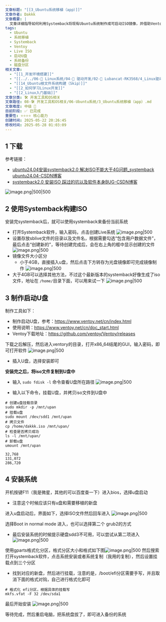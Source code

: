 ```yaml
---
文章标题: "[[3_Ubuntu系统移植（app）]]"
文章作者: Dakkk
文章概要: |
  文章详细指导如何利用Systemback将现有Ubuntu系统制作成可启动ISO镜像，并借助Ventoy工具创建启动U盘。最终，指导用户将备份的Ubuntu系统安装或复制到新硬盘，实现系统环境的快速移植与恢复。
tags:
  - Ubuntu
  - 系统移植
  - Systemback
  - Ventoy
  - Live ISO
  - 启动U盘
  - 系统备份
  - 磁盘分区
相关文章:
  - "[[1_开发环境搭建]]"
  - "[[../../06-🐧 Linux系统/04-🔌 驱动开发/02-💾 Lubancat-RK3568/4_Linux驱动开发实战/1_Linux驱动基础知识(重点)/1_驱动章节实验环境搭建]]"
  - "[[14_Ubuntu根文件系统构建（Skip）]]"
  - "[[2_如何学习Linux开发]]"
  - "[[2_Linux入门基础]]"
文章分类: 🛠️ 开发工具和OS相关
文章路径: 08-🛠️ 开发工具和OS相关/06-Ubuntu系统/3_Ubuntu系统移植（app）.md
文章难度: 中级 🌳
目前阶段: ✅ 已完成
重要性: ⭐⭐⭐⭐ 核心能力
创建时间: 2025-05-22 20:26:45
修改时间: 2025-05-28 01:03:09
---
```


## 1 下载

参考链接：
- [ubuntu24.04安装systemback2.0 解决ISO不能大于4G问题_systemback ubuntu24.04-CSDN博客](https://blog.csdn.net/yaozhixing_sz/article/details/141254327)
- [systemback2.0 安装ISO 踩过的坑以及软件本身BUG-CSDN博客](https://blog.csdn.net/yaozhixing_sz/article/details/142099129)


 ![image.png|500|500](https://my-obsidian-image.oss-cn-guangzhou.aliyuncs.com/2025/05/8d66aa5d7ad4bae28d3f1861f4820189.png)

## 2 使用Systemback构建ISO

安装完systemback后，就可以使用systemback来备份当前系统
- 打开Systemback软件，输入密码，点击创建Live系统 ![image.png|500](https://my-obsidian-image.oss-cn-guangzhou.aliyuncs.com/2025/05/3b2128e0f4bca969891e6c125eed555c.png)
- 设置存放sblive文件的目录以及文件名，根据需要勾选“包含用户数据文件”，最后点击“创建新的”，等待创建完成后，会在右上角的框中显示创建的文件 ![image.png|500](https://my-obsidian-image.oss-cn-guangzhou.aliyuncs.com/2025/05/2fcf58604cd0e4f90635d5f297aa2ae4.png)
- 镜像文件大小区分
	- 小于4GB，直接插入u盘，然后点击下方转存为光盘镜像即可完成镜像制作 ![image.png|500](https://my-obsidian-image.oss-cn-guangzhou.aliyuncs.com/2025/05/f5e93b14a839af127d5749598bbfd53d.png)
- 大于4GB可以选择其他方法，不过这个最新版本的systemback好像生成了iso文件，地址在 `/home/`目录下面，可以用来试一下 ![image.png|500](https://my-obsidian-image.oss-cn-guangzhou.aliyuncs.com/2025/05/10d31d0687e4a5913aea8aef863f6c85.png)
## 3 制作启动U盘

制作工具如下：
- 制作启动U盘，参考：https://www.ventoy.net/cn/index.html
- 使用说明：https://www.ventoy.net/cn/doc_start.html
- Ventoy下载地址：https://github.com/ventoy/Ventoy/releases

下载之后解压，然后进入ventory的目录，打开x86_64结尾的GUI，输入密码，即可打开软件 ![image.png|500](https://my-obsidian-image.oss-cn-guangzhou.aliyuncs.com/2025/05/3d97043d6f1420aa192bb6487b1c6dba.png)
- 插入U盘，选择安装即可

**安装完之后，将iso文件复制到U盘中**
- 输入 `sudo fdisk -l` 命令查看U盘所在路径  ![image.png|500](https://my-obsidian-image.oss-cn-guangzhou.aliyuncs.com/2025/05/83a04d5c2a860fb2ddfe79f83ec434d6.png)

- 输入以下命令，挂载U盘，并拷贝iso文件到U盘中
```shell
# 创建u盘挂载目录
sudo mkdir -p /mnt/upan
# 挂载u盘
sudo mount /dev/sdd1 /mnt/upan
# 拷贝文件
cp /home/dakkk.iso /mnt/upan/
# 检查是否拷贝成功
ls -l /mnt/upan/
# 卸载u盘
umount /mnt/upan

32,768
131,072
286,720
```

## 4 安装系统

开机按键F11（我是微星，其他的可以百度查一下）进入bios，选择u盘启动
- 注意这个时候应该只有u盘和需要移植的新盘

进入u盘启动后，界面如下，选择ISO文件然后回车进入
![image.png|500](https://my-obsidian-image.oss-cn-guangzhou.aliyuncs.com/2025/05/d4c3f591984c1c6858908816a23d518d.png)

选择Boot in normal mode 进入，也可以选择第二个 grub2的方式
- 最后安装系统的时候提示硬盘sdd3不可用，可以尝试从第二项进入
![image.png|500](https://my-obsidian-image.oss-cn-guangzhou.aliyuncs.com/2025/05/3db11a2e728b497ea6d4f9278ac96ab1.png)

使用gparts格式化分区，格式分区大小和格式如下图![image.png|500](https://my-obsidian-image.oss-cn-guangzhou.aliyuncs.com/2025/05/a37875f3af21b3424da9e360feb99653.png)
然后搜索打开systemback软件，点击系统安装或者系统复制（我用的复制），然后设置挂载点到三个分区
- 找到对应的新盘，然后进行挂载，注意的是，/boot/efi分区需要手写，并且取消下面的格式对钩，自己进行格式化即可
```shell
# 格式化 efi分区，根据具体的挂载写
mkfs.vfat -F 32 /dev/sda1
```

最后开始安装
![image.png|500](https://my-obsidian-image.oss-cn-guangzhou.aliyuncs.com/2025/05/7407e72cc6d44ea0a78b617b2142da01.png)

等待完成，然后重启电脑，把系统盘拔了，即可进入备份的系统

